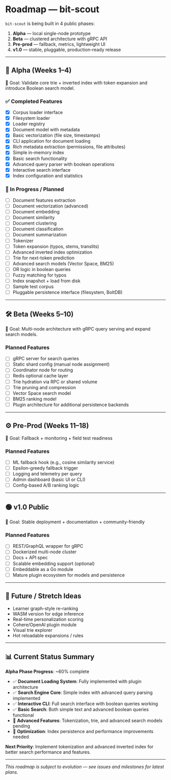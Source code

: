 # Roadmap — bit-scout

`bit-scout` is being built in 4 public phases:

1. **Alpha** — local single-node prototype
2. **Beta** — clustered architecture with gRPC API
3. **Pre-prod** — fallback, metrics, lightweight UI
4. **v1.0** — stable, pluggable, production-ready release

---

## 🧪 Alpha (Weeks 1–4)

🎯 Goal: Validate core trie + inverted index with token expansion and introduce Boolean search model.

### ✅ Completed Features
- [x] Corpus loader interface
- [x] Filesystem loader
- [x] Loader registry
- [x] Document model with metadata
- [x] Basic vectorization (file size, timestamps)
- [x] CLI application for document loading
- [x] Rich metadata extraction (permissions, file attributes)
- [x] Simple in-memory index
- [x] Basic search functionality
- [x] Advanced query parser with boolean operations
- [x] Interactive search interface
- [x] Index configuration and statistics

### 🚧 In Progress / Planned
- [ ] Document features extraction
- [ ] Document vectorization (advanced)
- [ ] Document embedding
- [ ] Document similarity
- [ ] Document clustering
- [ ] Document classification
- [ ] Document summarization
- [ ] Tokenizer
- [ ] Token expansion (typos, stems, translits)
- [ ] Advanced inverted index optimization
- [ ] Trie for next-token prediction
- [ ] Advanced search models (Vector Space, BM25)
- [ ] OR logic in boolean queries
- [ ] Fuzzy matching for typos
- [ ] Index snapshot + load from disk
- [ ] Sample test corpus
- [ ] Pluggable persistence interface (filesystem, BoltDB)

---

## 🛠️ Beta (Weeks 5–10)

🎯 Goal: Multi-node architecture with gRPC query serving and expand search models.

### Planned Features
- [ ] gRPC server for search queries
- [ ] Static shard config (manual node assignment)
- [ ] Coordinator node for routing
- [ ] Redis optional cache layer
- [ ] Trie hydration via RPC or shared volume
- [ ] Trie pruning and compression
- [ ] Vector Space search model
- [ ] BM25 ranking model
- [ ] Plugin architecture for additional persistence backends

---

## ⚙️ Pre-Prod (Weeks 11–18)

🎯 Goal: Fallback + monitoring + field test readiness

### Planned Features
- [ ] ML fallback hook (e.g., cosine similarity service)
- [ ] Epsilon-greedy fallback trigger
- [ ] Logging and telemetry per query
- [ ] Admin dashboard (basic UI or CLI)
- [ ] Config-based A/B ranking logic

---

## 🟢 v1.0 Public

🎯 Goal: Stable deployment + documentation + community-friendly

### Planned Features
- [ ] REST/GraphQL wrapper for gRPC
- [ ] Dockerized multi-node cluster
- [ ] Docs + API spec
- [ ] Scalable embedding support (optional)
- [ ] Embeddable as a Go module
- [ ] Mature plugin ecosystem for models and persistence

---

## 🌱 Future / Stretch Ideas

- Learner graph-style re-ranking
- WASM version for edge inference
- Real-time personalization scoring
- Cohere/OpenAI plugin module
- Visual trie explorer
- Hot reloadable expansions / rules

---

## 📊 Current Status Summary

**Alpha Phase Progress**: ~60% complete
- ✅ **Document Loading System**: Fully implemented with plugin architecture
- ✅ **Search Engine Core**: Simple index with advanced query parsing implemented
- ✅ **Interactive CLI**: Full search interface with boolean queries working
- ✅ **Basic Search**: Both simple text and advanced boolean queries functional
- 🚧 **Advanced Features**: Tokenization, trie, and advanced search models pending
- 🚧 **Optimization**: Index persistence and performance improvements needed

**Next Priority**: Implement tokenization and advanced inverted index for better search performance and features.

---

_This roadmap is subject to evolution — see issues and milestones for latest plans._
